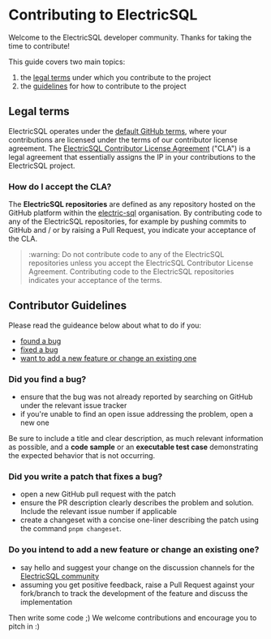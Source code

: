 
# Contributing to ElectricSQL

Welcome to the ElectricSQL developer community. Thanks for taking the time to contribute!

This guide covers two main topics:

1. the [legal terms](#legal-terms) under which you contribute to the project
2. the [guidelines](#contributor-guidelines) for how to contribute to the project

## Legal terms

ElectricSQL operates under the
[default GitHub terms](https://help.github.com/en/articles/github-terms-of-service#6-contributions-under-repository-license),
where your contributions are licensed under the terms of our
contributor license agreement. The
[ElectricSQL Contributor License Agreement](https://github.com/electric-sql/meta/blob/master/CLA.md) ("CLA") is a legal agreement that essentially assigns the IP in your contributions to the ElectricSQL project.

### How do I accept the CLA?

The **ElectricSQL repositories** are defined as any repository hosted on the GitHub platform within the [electric-sql](https://github.com/electric-sql) organisation. By contributing code to any of the ElectricSQL repositories, for example by pushing commits to GitHub and / or by raising a Pull Request, you indicate your acceptance of the CLA.

<blockquote>
  :warning: Do not contribute code to any of the ElectricSQL repositories unless you accept the ElectricSQL Contributor License Agreement. Contributing code to the ElectricSQL repositories indicates your acceptance of the terms.
</blockquote>

## Contributor Guidelines

Please read the guideance below about what to do if you:

- [found a bug](#did-you-find-a-bug)
- [fixed a bug](#did-you-write-a-patch-that-fixes-a-bug)
- [want to add a new feature or change an existing one](#do-you-intend-to-add-a-new-feature-or-change-an-existing-one)

### Did you find a bug?

* ensure that the bug was not already reported by searching on GitHub under the relevant issue tracker
* if you're unable to find an open issue addressing the problem, open a new one

Be sure to include a title and clear description, as much relevant information as possible, and a **code sample** or an **executable test case** demonstrating the expected behavior that is not occurring.

### Did you write a patch that fixes a bug?

* open a new GitHub pull request with the patch
* ensure the PR description clearly describes the problem and solution. Include the relevant issue number if applicable
* create a changeset with a concise one-liner describing the patch using the command `pnpm changeset`.

### Do you intend to add a new feature or change an existing one?

* say hello and suggest your change on the discussion channels for the [ElectricSQL community](https://electric-sql.com/about/community)
* assuming you get positive feedback, raise a Pull Request against your fork/branch to track the development of the feature and discuss the implementation

Then write some code ;) We welcome contributions and encourage you to pitch in :)
